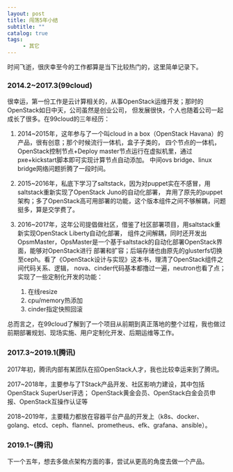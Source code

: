 ```yaml
---
layout: post
title: 闯荡5年小结
subtitle: ""
catalog: true
tags:
     - 其它
---
```


时间飞逝，很庆幸至今的工作都算是当下比较热门的，这里简单记录下。

### 2014.2~2017.3(99cloud)

很幸运，第一份工作是云计算相关的，从事OpenStack运维开发；那时的OpenStack如日中天，公司虽然是创业公司，
但发展很快，个人也随着公司一起成长了很多。在99cloud的三年经历：

1. 2014~2015年，这年参与了一个叫cloud in a box（OpenStack Havana）的产品，很有创意；那个时候流行一体机，盒子子类的，
四个节点的一体机，OpenStack控制节点+Deploy master节点运行在虚拟机里，通过pxe+kickstart脚本即可实现计算节点自动添加。
中间ovs bridge、linux bridge网络问题折腾了一段时间。

2. 2015~2016年，私底下学习了saltstack，因为对puppet实在不感冒，用saltstack重新实现了OpenStack Juno的自动化部署，
弃用了原先的puppet架构；多了OpenStack高可用部署的功能，这个版本组件之间不够解耦，问题挺多，算是交学费了。

3. 2016~2017年，这年公司提倡做社区，借鉴了社区部署项目，用saltstack重新实现OpenStack Liberty自动化部署，
组件之间解耦，同时还开发出OpsmMaster，OpsMaster是一个基于saltstack的自动化部署OpenStack界面，能够对OpenStack进行
部署和扩容；后端存储也由原先的glusterfs切换至ceph。看了《OpenStack设计与实现》这本书，理清了OpenStack组件之间代码关系、逻辑，
nova、cinder代码基本都撸过一遍，neutron也看了点；实现了一些定制化开发的功能：

    1. 在线resize
    2. cpu/memory热添加
    3. cinder指定快照回滚

总而言之，在99cloud了解到了一个项目从前期到真正落地的整个过程，我也做过前期部署规划、现场实施、用户定制化开发、后期运维等工作。


### 2017.3~2019.1(腾讯)

2017年初，腾讯内部有某团队在招OpenStack人才，我也比较幸运来到了腾讯。

2017~2018年，主要参与了TStack产品开发、社区影响力建设，其中包括OpenStack SuperUser评选；
OpenStack黄金会员、OpenStack白金会员申报、OpenStack互操作认证等

2018~2019年，主要精力都放在容器平台产品的开发上（k8s、docker、golang、etcd、ceph、flannel、prometheus、efk、grafana、ansible）。

### 2019.1~(腾讯)

下一个五年，想去多做点架构方面的事，尝试从更高的角度去做一个产品。

